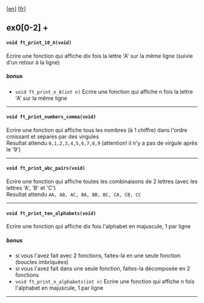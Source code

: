 [[en](https://github.com/akabab/42.0/blob/master/j02.en.md)]
[[fr](https://github.com/akabab/42.0/blob/master/j02.fr.md)]

## ex0[0-2] +


#### `void ft_print_10_A(void)`
Ecrire une fonction qui affiche dix fois la lettre 'A' sur la même ligne (suivie d'un retour à la ligne)

##### bonus
- `void ft_print_n_A(int n)` Ecrire une fonction qui affiche n fois la lettre 'A' sur la même ligne

----

#### `void ft_print_numbers_comma(void)`
Ecrire une fonction qui affiche tous les nombres (à 1 chiffre) dans l'ordre croissant et séparés par des virgules  
Resultat attendu `0,1,2,3,4,5,6,7,8,9` (attention! il n'y a pas de virgule après le '9')

----

#### `void ft_print_abc_pairs(void)`
Ecrire une fonction qui affiche toutes les combinaisons de 2 lettres (avec les lettres 'A', 'B' et 'C')  
Resultat attendu `AA, AB, AC, BA, BB, BC, CA, CB, CC`

----

#### `void ft_print_ten_alphabets(void)`
Ecrire une fonction qui affiche dix fois l'alphabet en majuscule, 1 par ligne

##### bonus
- si vous l'avez fait avec 2 fonctions, faites-la en une seule fonction (boucles imbriquées)
- si vous l'avez fait dans une seule fonction, faites-la décomposée en 2 fonctions
- `void ft_print_n_alphabets(int n)` Ecrire une fonction qui affiche n fois l'alphabet en majuscule, 1 par ligne

----
